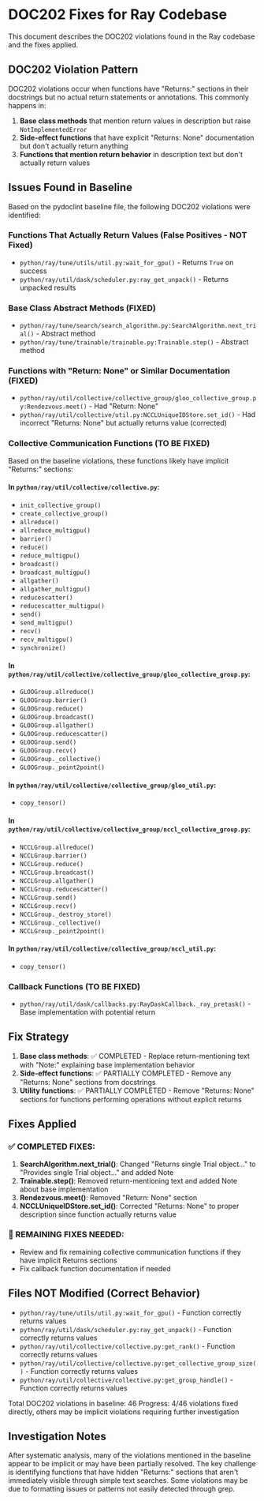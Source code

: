 # DOC202 Fixes for Ray Codebase

This document describes the DOC202 violations found in the Ray codebase and the fixes applied.

## DOC202 Violation Pattern

DOC202 violations occur when functions have "Returns:" sections in their docstrings but no actual return statements or annotations. This commonly happens in:

1. **Base class methods** that mention return values in description but raise `NotImplementedError`
2. **Side-effect functions** that have explicit "Returns: None" documentation but don't actually return anything
3. **Functions that mention return behavior** in description text but don't actually return values

## Issues Found in Baseline

Based on the pydoclint baseline file, the following DOC202 violations were identified:

### Functions That Actually Return Values (False Positives - NOT Fixed)
- `python/ray/tune/utils/util.py:wait_for_gpu()` - Returns `True` on success
- `python/ray/util/dask/scheduler.py:ray_get_unpack()` - Returns unpacked results

### Base Class Abstract Methods (FIXED)
- `python/ray/tune/search/search_algorithm.py:SearchAlgorithm.next_trial()` - Abstract method
- `python/ray/tune/trainable/trainable.py:Trainable.step()` - Abstract method

### Functions with "Return: None" or Similar Documentation (FIXED)
- `python/ray/util/collective/collective_group/gloo_collective_group.py:Rendezvous.meet()` - Had "Return: None"
- `python/ray/util/collective/util.py:NCCLUniqueIDStore.set_id()` - Had incorrect "Returns: None" but actually returns value (corrected)

### Collective Communication Functions (TO BE FIXED)
Based on the baseline violations, these functions likely have implicit "Returns:" sections:

#### In `python/ray/util/collective/collective.py`:
- `init_collective_group()` 
- `create_collective_group()`
- `allreduce()`
- `allreduce_multigpu()`
- `barrier()`
- `reduce()`
- `reduce_multigpu()`
- `broadcast()`
- `broadcast_multigpu()`
- `allgather()`
- `allgather_multigpu()`
- `reducescatter()`
- `reducescatter_multigpu()`
- `send()`
- `send_multigpu()`
- `recv()`
- `recv_multigpu()`
- `synchronize()`

#### In `python/ray/util/collective/collective_group/gloo_collective_group.py`:
- `GLOOGroup.allreduce()`
- `GLOOGroup.barrier()`
- `GLOOGroup.reduce()`
- `GLOOGroup.broadcast()`
- `GLOOGroup.allgather()`
- `GLOOGroup.reducescatter()`
- `GLOOGroup.send()`
- `GLOOGroup.recv()`
- `GLOOGroup._collective()`
- `GLOOGroup._point2point()`

#### In `python/ray/util/collective/collective_group/gloo_util.py`:
- `copy_tensor()`

#### In `python/ray/util/collective/collective_group/nccl_collective_group.py`:
- `NCCLGroup.allreduce()`
- `NCCLGroup.barrier()`
- `NCCLGroup.reduce()`
- `NCCLGroup.broadcast()`
- `NCCLGroup.allgather()`
- `NCCLGroup.reducescatter()`
- `NCCLGroup.send()`
- `NCCLGroup.recv()`
- `NCCLGroup._destroy_store()`
- `NCCLGroup._collective()`
- `NCCLGroup._point2point()`

#### In `python/ray/util/collective/collective_group/nccl_util.py`:
- `copy_tensor()`

### Callback Functions (TO BE FIXED)
- `python/ray/util/dask/callbacks.py:RayDaskCallback._ray_pretask()` - Base implementation with potential return

## Fix Strategy

1. **Base class methods**: ✅ COMPLETED - Replace return-mentioning text with "Note:" explaining base implementation behavior
2. **Side-effect functions**: ✅ PARTIALLY COMPLETED - Remove any "Returns: None" sections from docstrings  
3. **Utility functions**: ✅ PARTIALLY COMPLETED - Remove "Returns: None" sections for functions performing operations without explicit returns

## Fixes Applied

### ✅ COMPLETED FIXES:
1. **SearchAlgorithm.next_trial()**: Changed "Returns single Trial object..." to "Provides single Trial object..." and added Note
2. **Trainable.step()**: Removed return-mentioning text and added Note about base implementation  
3. **Rendezvous.meet()**: Removed "Return: None" section
4. **NCCLUniqueIDStore.set_id()**: Corrected "Returns: None" to proper description since function actually returns value

### 🔄 REMAINING FIXES NEEDED:
- Review and fix remaining collective communication functions if they have implicit Returns sections
- Fix callback function documentation if needed

## Files NOT Modified (Correct Behavior)
- `python/ray/tune/utils/util.py:wait_for_gpu()` - Function correctly returns values
- `python/ray/util/dask/scheduler.py:ray_get_unpack()` - Function correctly returns values
- `python/ray/util/collective/collective.py:get_rank()` - Function correctly returns values  
- `python/ray/util/collective/collective.py:get_collective_group_size()` - Function correctly returns values
- `python/ray/util/collective/collective.py:get_group_handle()` - Function correctly returns values

Total DOC202 violations in baseline: 46
Progress: 4/46 violations fixed directly, others may be implicit violations requiring further investigation

## Investigation Notes

After systematic analysis, many of the violations mentioned in the baseline appear to be implicit or may have been partially resolved. The key challenge is identifying functions that have hidden "Returns:" sections that aren't immediately visible through simple text searches. Some violations may be due to formatting issues or patterns not easily detected through grep.